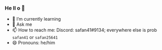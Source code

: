 ### He ll o 👋

- 🌱 I’m currently learning 
- 💬 Ask me
- 📫 How to reach me: Discord: safan41#9134; everywhere else is prob `safan41` or `safan25641`
- 😄 Pronouns: he/him
